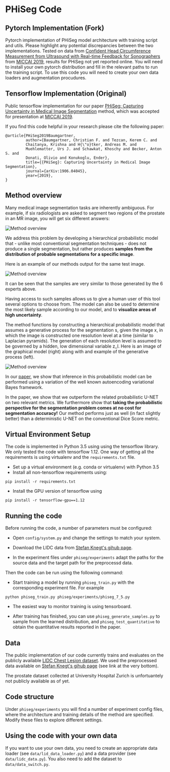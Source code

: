 # PHiSeg Code

## Pytorch Implementation (Fork)

Pytorch implementation of PHiSeg model architecture with training script 
and utils. Please highlight any potential discrepancies between the two implementations.
Tested on data from [Confident Head Circumference Measurement from Ultrasound 
with Real-time Feedback for Sonographers](https://arxiv.org/abs/1908.02582) from [MICCAI 2019](https://www.miccai2019.org/),
results for PHiSeg not yet reported online. You will need to install your own pytorch distribution and fill in the relevant 
paths to run the training script. To use this code you will need to create your own data loaders and augmentation procudures.

## Tensorflow Implementation (Original)
Public tensorflow implementation for our paper [PHiSeg: Capturing Uncertainty in 
Medical Image Segmentation](https://arxiv.org/abs/1906.04045) method, 
which was accepted for presentation at [MICCAI 2019](https://www.miccai2019.org/). 

If you find this code helpful in your research please cite the following paper:

```
@article{PHiSeg2019Baumgartner,
         author={Baumgartner, Christian F. and Tezcan, Kerem C. and
         Chaitanya, Krishna and H{\"o}tker, Andreas M. and
         Muehlematter, Urs J. and Schawkat, Khoschy and Becker, Anton S. and
         Donati, Olivio and Konukoglu, Ender},
         title={{PHiSeg}: Capturing Uncertainty in Medical Image Segmentation},
         journal={arXiv:1906.04045},
         year={2019},
}
```

## Method overview

Many medical image segmentation tasks are inherently ambiguous. For example, if six radiologists are asked
to segment two regions of the prostate in an MR image, you will get six different answers:

![Method overview](figures/gt_id165.gif)

We address this problem by developing a hierarchical probabilistic model that - unlike
most conventional segmentation techniques - does not produce a single segmentation, 
but rather produces **samples from the distribution of probable segmentations for a specific image**.

Here is an example of our methods output for the same test image. 

![Method overview](figures/samples_id165.gif)

It can be seen that the samples are very similar to those generated by the 6 experts above. 

Having access to such samples allows us to give a human user of this tool several options to choose from. 
The model can also be used to determine the most likely sample according to our model, and to **visualize 
areas of high uncertainty**. 

The method functions by constructing a hierarchical probabilistic model that assumes 
a generative process for the segmentation s, given the image x, in which the image is constructed
one resolution level at a time (similar to Laplacian pyramids). The generation of each resolution 
level is assumed to be governed by a hidden, low dimensional variable z_l. Here is an image of the graphical model (right)
along with and example of the generative process (left).

![Method overview](figures/graphical_model.png)

In our [paper](https://arxiv.org/abs/1906.04045), we show that inference in this probabilistic model can be performed
using a variation of the well known autoencoding variational Bayes framework. 

In the paper, we show that we outperform the related probabilistic U-NET on two relevant metrics. We furthermore
show that **taking the probabilistic perspective for the segmentation problem comes at no cost for
segmentation accuracy!** Our method performs just as well (in fact slightly better) than a deterministic
U-NET on the conventional Dice Score metric. 

## Virtual Environment Setup

The code is implemented in Python 3.5 using using the tensorflow library. We only tested the code
with tensorflow 1.12. One way of getting all the requirements is using virtualenv and the `requirements.txt` file.

 * Set up a virtual environment (e.g. conda or virtualenv) with Python 3.5
 * Install all non-tensorflow requirements using:
  
  ````pip install -r requirements.txt````
  
 * Install the GPU version of tensorflow using
 
 ````pip install -r tensorflow-gpu==1.12````

## Running the code

Before running the code, a number of parameters must be configured:

 * Open `config/system.py` and change the settings to match your system.
 
 * Download the LIDC data from [Stefan Knegt's gihub page](https://github.com/stefanknegt/Probabilistic-Unet-Pytorch). 
 
 * In the experiment files under `phiseg/experiments` adapt the paths for the source data and
 the target path for the preprocessd data. 

Then the code can be run using the following command:

 * Start training a model by running `phiseg_train.py` with the corresponding experiment file. For example
 
 ```python phiseg_train.py phiseg/experiments/phiseg_7_5.py```
 
 * The easiest way to monitor training is using tensorboard.
 
 * After training has finished, you can use `phiseg_generate_samples.py` to sample from 
 the learned distribution, and `phiseg_test_quantitative` to obtain the quantitative results
 reported in the paper. 

## Data

The public implementation of our code currently trains and evaluates on the publicly available
[LIDC Chest Lesion dataset](https://wiki.cancerimagingarchive.net/display/Public/LIDC-IDRI). We used the 
 preprocessed data available on [Stefan Knegt's gihub page](https://github.com/stefanknegt/Probabilistic-Unet-Pytorch) 
 (see link at the very bottom). 
 
The prostate dataset collected at University Hospital Zurich is unfortuantely not publicly available
as of yet. 

## Code structure

Under `phiseg/experiments` you will find a number of experiment config files, where the
architecture and training details of the method are specified. Modify these files to explore different settings.
 
## Using the code with your own data

If you want to use your own data, you need to create an appropriate data loader (see `data/lid_data_loader.py`) 
and a data provider (see `data/lidc_data.py`). You also need to add
the dataset to `data/data_switch.py`. 